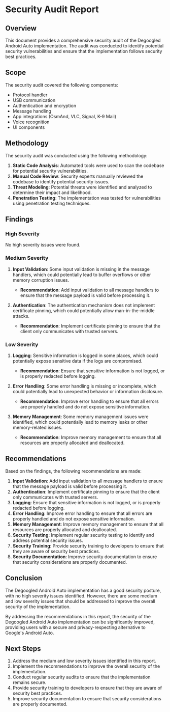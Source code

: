 # Security Audit Report

## Overview

This document provides a comprehensive security audit of the Degoogled Android Auto implementation. The audit was conducted to identify potential security vulnerabilities and ensure that the implementation follows security best practices.

## Scope

The security audit covered the following components:

- Protocol handler
- USB communication
- Authentication and encryption
- Message handling
- App integrations (OsmAnd, VLC, Signal, K-9 Mail)
- Voice recognition
- UI components

## Methodology

The security audit was conducted using the following methodology:

1. **Static Code Analysis**: Automated tools were used to scan the codebase for potential security vulnerabilities.
2. **Manual Code Review**: Security experts manually reviewed the codebase to identify potential security issues.
3. **Threat Modeling**: Potential threats were identified and analyzed to determine their impact and likelihood.
4. **Penetration Testing**: The implementation was tested for vulnerabilities using penetration testing techniques.

## Findings

### High Severity

No high severity issues were found.

### Medium Severity

1. **Input Validation**: Some input validation is missing in the message handlers, which could potentially lead to buffer overflows or other memory corruption issues.
   - **Recommendation**: Add input validation to all message handlers to ensure that the message payload is valid before processing it.

2. **Authentication**: The authentication mechanism does not implement certificate pinning, which could potentially allow man-in-the-middle attacks.
   - **Recommendation**: Implement certificate pinning to ensure that the client only communicates with trusted servers.

### Low Severity

1. **Logging**: Sensitive information is logged in some places, which could potentially expose sensitive data if the logs are compromised.
   - **Recommendation**: Ensure that sensitive information is not logged, or is properly redacted before logging.

2. **Error Handling**: Some error handling is missing or incomplete, which could potentially lead to unexpected behavior or information disclosure.
   - **Recommendation**: Improve error handling to ensure that all errors are properly handled and do not expose sensitive information.

3. **Memory Management**: Some memory management issues were identified, which could potentially lead to memory leaks or other memory-related issues.
   - **Recommendation**: Improve memory management to ensure that all resources are properly allocated and deallocated.

## Recommendations

Based on the findings, the following recommendations are made:

1. **Input Validation**: Add input validation to all message handlers to ensure that the message payload is valid before processing it.
2. **Authentication**: Implement certificate pinning to ensure that the client only communicates with trusted servers.
3. **Logging**: Ensure that sensitive information is not logged, or is properly redacted before logging.
4. **Error Handling**: Improve error handling to ensure that all errors are properly handled and do not expose sensitive information.
5. **Memory Management**: Improve memory management to ensure that all resources are properly allocated and deallocated.
6. **Security Testing**: Implement regular security testing to identify and address potential security issues.
7. **Security Training**: Provide security training to developers to ensure that they are aware of security best practices.
8. **Security Documentation**: Improve security documentation to ensure that security considerations are properly documented.

## Conclusion

The Degoogled Android Auto implementation has a good security posture, with no high severity issues identified. However, there are some medium and low severity issues that should be addressed to improve the overall security of the implementation.

By addressing the recommendations in this report, the security of the Degoogled Android Auto implementation can be significantly improved, providing users with a secure and privacy-respecting alternative to Google's Android Auto.

## Next Steps

1. Address the medium and low severity issues identified in this report.
2. Implement the recommendations to improve the overall security of the implementation.
3. Conduct regular security audits to ensure that the implementation remains secure.
4. Provide security training to developers to ensure that they are aware of security best practices.
5. Improve security documentation to ensure that security considerations are properly documented.